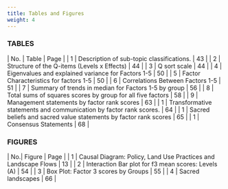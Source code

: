 ```yaml
---
title: Tables and Figures
weight: 4
---
```


### TABLES ###
| No. | Table | Page |
| 1 | Description of sub-topic classifications. | 43 |
| 2 | Structure of the Q-items (Levels x Effects) | 44 |
| 3 | Q sort scale | 44 |
| 4 | Eigenvalues and explained variance for Factors 1-5 | 50 |
| 5 | Factor Characteristics for factors 1-5 | 50 |
| 6 | Correlations Between Factors 1-5 | 51 |
| 7 | Summary of trends in median for Factors 1-5 by group | 56 |
| 8 | Total sums of squares scores by group for all five factors | 58 |
| 9 | Management statements by factor rank scores | 63 |
| 1 | Transformative statements and communication by factor rank scores. | 64 |
| 1 | Sacred beliefs and sacred value statements by factor rank scores | 65 |
| 1 | Consensus Statements | 68 |

### FIGURES ###
| No.| Figure | Page |
| 1 | Causal Diagram: Policy, Land Use Practices and Landscape Flows | 13 |
| 2 | Interaction Bar plot for f3 mean scores: Levels (A) | 54 |
| 3 | Box Plot: Factor 3 scores by Groups | 55 |
| 4 | Sacred landscapes | 66 |

